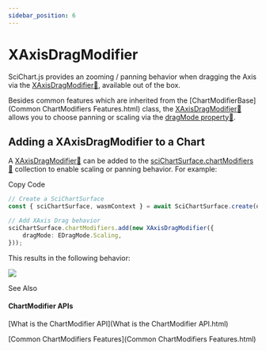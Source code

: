 ```yaml
---
sidebar_position: 6
---
```


# XAxisDragModifier

SciChart.js provides an zooming / panning behavior when dragging the Axis via the [XAxisDragModifier:blue_book:](https://www.scichart.com/documentation/js/current/typedoc/classes/xaxisdragmodifier.html), available out of the box.

Besides common features which are inherited from the [ChartModifierBase](Common ChartModifiers Features.html) class, the [XAxisDragModifier:blue_book:](https://www.scichart.com/documentation/js/current/typedoc/classes/xaxisdragmodifier.html) allows you to choose panning or scaling via the [dragMode property:blue_book:](https://www.scichart.com/documentation/js/current/typedoc/classes/yaxisdragmodifier.html#dragmode).

Adding a XAxisDragModifier to a Chart
-------------------------------------

A [XAxisDragModifier:blue_book:](https://www.scichart.com/documentation/js/current/typedoc/classes/xaxisdragmodifier.html) can be added to the [sciChartSurface.chartModifiers:blue_book:](https://www.scichart.com/documentation/js/current/typedoc/classes/scichartsurface.html#chartmodifiers) collection to enable scaling or panning behavior. For example:

Copy Code

```ts
// Create a SciChartSurface
const { sciChartSurface, wasmContext } = await SciChartSurface.create(divElementId);

// Add XAxis Drag behavior
sciChartSurface.chartModifiers.add(new XAxisDragModifier({
    dragMode: EDragMode.Scaling,
}));
```

This results in the following behavior:

![](/images/ChartModifiers_YAxis_XAxisDragModifier.gif)

See Also

#### ChartModifier APIs

[What is the ChartModifier API](What is the ChartModifier API.html)

[Common ChartModifiers Features](Common ChartModifiers Features.html)